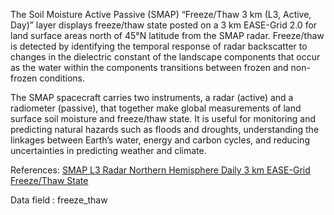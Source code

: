 The Soil Moisture Active Passive (SMAP) “Freeze/Thaw 3 km (L3, Active, Day)” layer displays freeze/thaw state posted on a 3 km EASE-Grid 2.0 for land surface areas north of 45°N latitude from the SMAP radar. Freeze/thaw is detected by identifying the temporal response of radar backscatter to changes in the dielectric constant of the landscape components that occur as the water within the components transitions between frozen and non-frozen conditions.

The SMAP spacecraft carries two instruments, a radar (active) and a radiometer (passive), that together make global measurements of land surface soil moisture and freeze/thaw state. It is useful for monitoring and predicting natural hazards such as floods and droughts, understanding the linkages between Earth’s water, energy and carbon cycles, and reducing uncertainties in predicting weather and climate.

References: [SMAP L3 Radar Northern Hemisphere Daily 3 km EASE-Grid Freeze/Thaw State](http://nsidc.org/data/spl3fta/)

Data field : freeze_thaw
